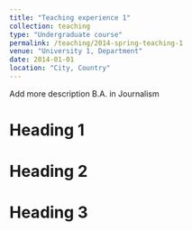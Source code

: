 ```yaml
---
title: "Teaching experience 1"
collection: teaching
type: "Undergraduate course"
permalink: /teaching/2014-spring-teaching-1
venue: "University 1, Department"
date: 2014-01-01
location: "City, Country"
---
```


Add more description
B.A. in Journalism

Heading 1
======


Heading 2
======

Heading 3
======
